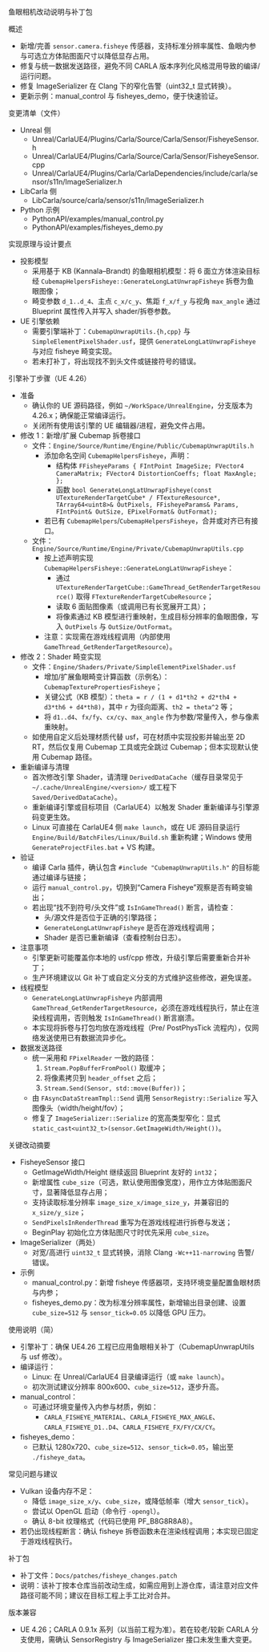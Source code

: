 鱼眼相机改动说明与补丁包

概述
- 新增/完善 `sensor.camera.fisheye` 传感器，支持标准分辨率属性、鱼眼内参与可选立方体贴图面尺寸以降低显存占用。
- 修复与统一数据发送路径，避免不同 CARLA 版本序列化风格混用导致的编译/运行问题。
- 修复 ImageSerializer 在 Clang 下的窄化告警（uint32_t 显式转换）。
- 更新示例：manual_control 与 fisheyes_demo，便于快速验证。

变更清单（文件）
- Unreal 侧
  - Unreal/CarlaUE4/Plugins/Carla/Source/Carla/Sensor/FisheyeSensor.h
  - Unreal/CarlaUE4/Plugins/Carla/Source/Carla/Sensor/FisheyeSensor.cpp
  - Unreal/CarlaUE4/Plugins/Carla/CarlaDependencies/include/carla/sensor/s11n/ImageSerializer.h
- LibCarla 侧
  - LibCarla/source/carla/sensor/s11n/ImageSerializer.h
- Python 示例
  - PythonAPI/examples/manual_control.py
  - PythonAPI/examples/fisheyes_demo.py

实现原理与设计要点
- 投影模型
  - 采用基于 KB (Kannala–Brandt) 的鱼眼相机模型：将 6 面立方体渲染目标经 `CubemapHelpersFisheye::GenerateLongLatUnwrapFisheye` 拆卷为鱼眼图像；
  - 畸变参数 `d_1..d_4`、主点 `c_x/c_y`、焦距 `f_x/f_y` 与视角 `max_angle` 通过 Blueprint 属性传入并写入 shader/拆卷参数。
- UE 引擎依赖
  - 需要引擎端补丁：`CubemapUnwrapUtils.{h,cpp}` 与 `SimpleElementPixelShader.usf`，提供 `GenerateLongLatUnwrapFisheye` 与对应 fisheye 畸变实现。
  - 若未打补丁，将出现找不到头文件或链接符号的错误。

引擎补丁步骤（UE 4.26）
- 准备
  - 确认你的 UE 源码路径，例如 `~/WorkSpace/UnrealEngine`，分支版本为 4.26.x；确保能正常编译运行。
  - 关闭所有使用该引擎的 UE 编辑器/进程，避免文件占用。
- 修改 1：新增/扩展 Cubemap 拆卷接口
  - 文件：`Engine/Source/Runtime/Engine/Public/CubemapUnwrapUtils.h`
    - 添加命名空间 `CubemapHelpersFisheye`，声明：
      - 结构体 `FFisheyeParams { FIntPoint ImageSize; FVector4 CameraMatrix; FVector4 DistortionCoeffs; float MaxAngle; };`
      - 函数 `bool GenerateLongLatUnwrapFisheye(const UTextureRenderTargetCube* / FTextureResource*, TArray64<uint8>& OutPixels, FFisheyeParams& Params, FIntPoint& OutSize, EPixelFormat& OutFormat);`
    - 若已有 `CubemapHelpers`/`CubemapHelpersFisheye`，合并或对齐已有接口。
  - 文件：`Engine/Source/Runtime/Engine/Private/CubemapUnwrapUtils.cpp`
    - 按上述声明实现 `CubemapHelpersFisheye::GenerateLongLatUnwrapFisheye`：
      - 通过 `UTextureRenderTargetCube::GameThread_GetRenderTargetResource()` 取得 `FTextureRenderTargetCubeResource`；
      - 读取 6 面贴图像素（或调用已有长宽展开工具）；
      - 将像素通过 KB 模型进行重映射，生成目标分辨率的鱼眼图像，写入 `OutPixels` 与 `OutSize/OutFormat`。
    - 注意：实现需在游戏线程调用（内部使用 `GameThread_GetRenderTargetResource`）。
- 修改 2：Shader 畸变实现
  - 文件：`Engine/Shaders/Private/SimpleElementPixelShader.usf`
    - 增加/扩展鱼眼畸变计算函数（示例名）：`CubemapTexturePropertiesFisheye`；
    - 关键公式（KB 模型）：`theta = r / (1 + d1*th2 + d2*th4 + d3*th6 + d4*th8)`，其中 `r` 为径向距离、`th2 = theta^2` 等；
    - 将 `d1..d4`、`fx/fy`、`cx/cy`、`max_angle` 作为参数/常量传入，参与像素重映射。
  - 如使用自定义后处理材质代替 usf，可在材质中实现投影并输出至 2D RT，然后仅复用 Cubemap 工具或完全跳过 Cubemap；但本实现默认使用 Cubemap 路径。
- 重新编译与清理
  - 首次修改引擎 Shader，请清理 `DerivedDataCache`（缓存目录常见于 `~/.cache/UnrealEngine/<version>/` 或工程下 `Saved/DerivedDataCache`）。
  - 重新编译引擎或目标项目（CarlaUE4）以触发 Shader 重新编译与引擎源码变更生效。
  - Linux 可直接在 CarlaUE4 侧 `make launch`，或在 UE 源码目录运行 `Engine/Build/BatchFiles/Linux/Build.sh` 重新构建；Windows 使用 `GenerateProjectFiles.bat` + VS 构建。
- 验证
  - 编译 Carla 插件，确认包含 `#include "CubemapUnwrapUtils.h"` 的目标能通过编译与链接；
  - 运行 `manual_control.py`，切换到“Camera Fisheye”观察是否有畸变输出；
  - 若出现“找不到符号/头文件”或 `IsInGameThread()` 断言，请检查：
    - 头/源文件是否位于正确的引擎路径；
    - `GenerateLongLatUnwrapFisheye` 是否在游戏线程调用；
    - Shader 是否已重新编译（查看控制台日志）。
- 注意事项
  - 引擎更新可能覆盖你本地的 usf/cpp 修改，升级引擎后需要重新合并补丁；
  - 生产环境建议以 Git 补丁或自定义分支的方式维护这些修改，避免误差。
- 线程模型
  - `GenerateLongLatUnwrapFisheye` 内部调用 `GameThread_GetRenderTargetResource`，必须在游戏线程执行，禁止在渲染线程调用，否则触发 `IsInGameThread()` 断言崩溃。
  - 本实现将拆卷与打包均放在游戏线程（Pre/ PostPhysTick 流程内），仅网络发送使用已有数据流异步化。
- 数据发送路径
  - 统一采用和 `FPixelReader` 一致的路径：
    1) `Stream.PopBufferFromPool()` 取缓冲；
    2) 将像素拷贝到 `header_offset` 之后；
    3) `Stream.Send(Sensor, std::move(Buffer))`；
  - 由 `FAsyncDataStreamTmpl::Send` 调用 `SensorRegistry::Serialize` 写入图像头（width/height/fov）；
  - 修复了 `ImageSerializer::Serialize` 的宽高类型窄化：显式 `static_cast<uint32_t>(sensor.GetImageWidth/Height())`。

关键改动摘要
- FisheyeSensor 接口
  - GetImageWidth/Height 继续返回 Blueprint 友好的 `int32`；
  - 新增属性 `cube_size`（可选，默认使用图像宽度），用作立方体贴图面尺寸，显著降低显存占用；
  - 支持读取标准分辨率 `image_size_x/image_size_y`，并兼容旧的 `x_size/y_size`；
  - `SendPixelsInRenderThread` 重写为在游戏线程进行拆卷与发送；
  - BeginPlay 初始化立方体贴图尺寸时优先采用 `cube_size`。
- ImageSerializer（两处）
  - 对宽/高进行 `uint32_t` 显式转换，消除 Clang `-Wc++11-narrowing` 告警/错误。
- 示例
  - manual_control.py：新增 fisheye 传感器项，支持环境变量配置鱼眼材质与内参；
  - fisheyes_demo.py：改为标准分辨率属性，新增输出目录创建、设置 `cube_size=512` 与 `sensor_tick=0.05` 以降低 GPU 压力。

使用说明（简）
- 引擎补丁：确保 UE4.26 工程已应用鱼眼相关补丁（CubemapUnwrapUtils 与 usf 修改）。
- 编译运行：
  - Linux: 在 Unreal/CarlaUE4 目录编译运行（或 `make launch`）。
  - 初次测试建议分辨率 800x600、`cube_size=512`，逐步升高。
- manual_control：
  - 可通过环境变量传入内参与材质，例如：
    - `CARLA_FISHEYE_MATERIAL`、`CARLA_FISHEYE_MAX_ANGLE`、`CARLA_FISHEYE_D1..D4`、`CARLA_FISHEYE_FX/FY/CX/CY`。
- fisheyes_demo：
  - 已默认 1280x720、`cube_size=512`、`sensor_tick=0.05`，输出至 `./fisheye_data`。

常见问题与建议
- Vulkan 设备内存不足：
  - 降低 `image_size_x/y`、`cube_size`，或降低帧率（增大 `sensor_tick`）。
  - 尝试以 OpenGL 启动（命令行 `-opengl`）。
  - 确认 8-bit 纹理格式（代码已使用 PF_B8G8R8A8）。
- 若仍出现线程断言：确认 fisheye 拆卷函数未在渲染线程调用；本实现已固定于游戏线程执行。

补丁包
- 补丁文件：`Docs/patches/fisheye_changes.patch`
- 说明：该补丁按本仓库当前改动生成，如需应用到上游仓库，请注意对应文件路径可能不同；建议在目标工程上手工比对合并。

版本兼容
- UE 4.26；CARLA 0.9.1x 系列（以当前工程为准）。若在较老/较新 CARLA 分支使用，需确认 SensorRegistry 与 ImageSerializer 接口未发生重大变更。
